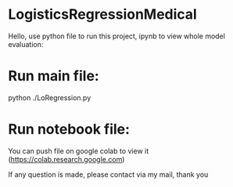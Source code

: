 # LogisticsRegressionMedical

Hello, use python file to run this project, ipynb to view whole model evaluation:

# Run main file:
python ./LoRegression.py

# Run notebook file:
You can push file on google colab to view it (https://colab.research.google.com)

If any question is made, please contact via my mail, thank you
